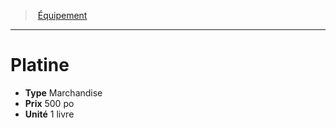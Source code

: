 ﻿---
!Equipment
Type: Marchandise
Price: 500 po
Unity: 1 livre
Id: equipment_hd.md#platine
ParentLink: equipment_hd.md#Équipement
Name: Platine
ParentName: Équipement
NameLevel: 1
---
> [Équipement](hd_equipment.md)

---

# Platine

- **Type** Marchandise
- **Prix** 500 po
- **Unité** 1 livre

